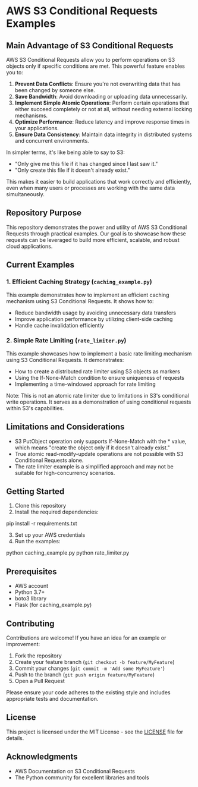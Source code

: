 # AWS S3 Conditional Requests Examples

## Main Advantage of S3 Conditional Requests

AWS S3 Conditional Requests allow you to perform operations on S3 objects only if specific conditions are met. This powerful feature enables you to:

1. **Prevent Data Conflicts**: Ensure you're not overwriting data that has been changed by someone else.
2. **Save Bandwidth**: Avoid downloading or uploading data unnecessarily.
3. **Implement Simple Atomic Operations**: Perform certain operations that either succeed completely or not at all, without needing external locking mechanisms.
4. **Optimize Performance**: Reduce latency and improve response times in your applications.
5. **Ensure Data Consistency**: Maintain data integrity in distributed systems and concurrent environments.

In simpler terms, it's like being able to say to S3:
- "Only give me this file if it has changed since I last saw it."
- "Only create this file if it doesn't already exist."

This makes it easier to build applications that work correctly and efficiently, even when many users or processes are working with the same data simultaneously.

## Repository Purpose

This repository demonstrates the power and utility of AWS S3 Conditional Requests through practical examples. Our goal is to showcase how these requests can be leveraged to build more efficient, scalable, and robust cloud applications.

## Current Examples

### 1. Efficient Caching Strategy (`caching_example.py`)

This example demonstrates how to implement an efficient caching mechanism using S3 Conditional Requests. It shows how to:

- Reduce bandwidth usage by avoiding unnecessary data transfers
- Improve application performance by utilizing client-side caching
- Handle cache invalidation efficiently

### 2. Simple Rate Limiting (`rate_limiter.py`)

This example showcases how to implement a basic rate limiting mechanism using S3 Conditional Requests. It demonstrates:

- How to create a distributed rate limiter using S3 objects as markers
- Using the If-None-Match condition to ensure uniqueness of requests
- Implementing a time-windowed approach for rate limiting

Note: This is not an atomic rate limiter due to limitations in S3's conditional write operations. It serves as a demonstration of using conditional requests within S3's capabilities.

## Limitations and Considerations

- S3 PutObject operation only supports If-None-Match with the * value, which means "create the object only if it doesn't already exist."
- True atomic read-modify-update operations are not possible with S3 Conditional Requests alone.
- The rate limiter example is a simplified approach and may not be suitable for high-concurrency scenarios.

## Getting Started

1. Clone this repository
2. Install the required dependencies:

pip install -r requirements.txt

3. Set up your AWS credentials
4. Run the examples:

python caching_example.py
python rate_limiter.py

## Prerequisites

- AWS account
- Python 3.7+
- boto3 library
- Flask (for caching_example.py)

## Contributing

Contributions are welcome! If you have an idea for an example or improvement:

1. Fork the repository
2. Create your feature branch (`git checkout -b feature/MyFeature`)
3. Commit your changes (`git commit -m 'Add some MyFeature'`)
4. Push to the branch (`git push origin feature/MyFeature`)
5. Open a Pull Request

Please ensure your code adheres to the existing style and includes appropriate tests and documentation.

## License

This project is licensed under the MIT License - see the [LICENSE](LICENSE) file for details.

## Acknowledgments

- AWS Documentation on S3 Conditional Requests
- The Python community for excellent libraries and tools
